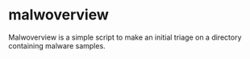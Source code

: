 # malwoverview
Malwoverview is a simple script to make an initial triage on a directory containing malware samples.  
